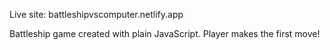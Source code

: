 Live site: battleshipvscomputer.netlify.app

Battleship game created with plain JavaScript. Player makes the first move!
